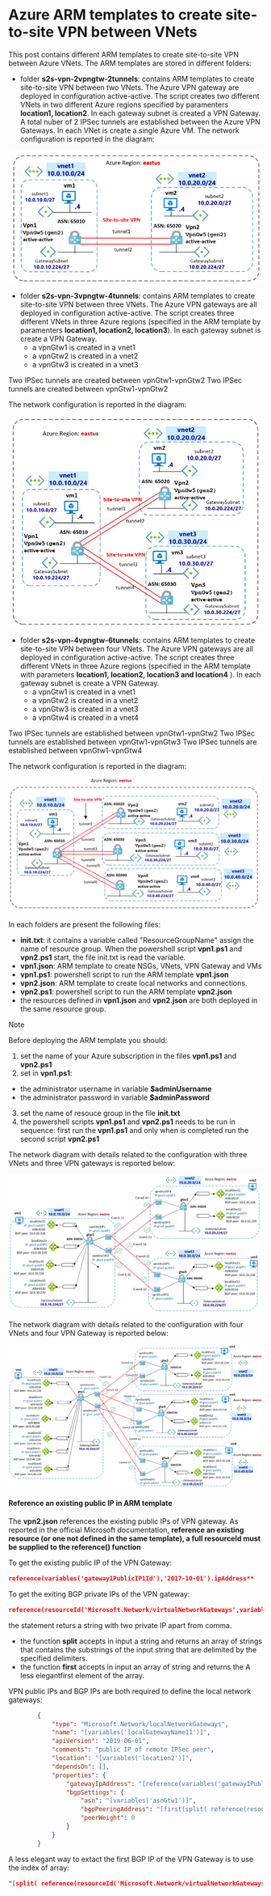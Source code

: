 <properties
pageTitle= 'Azure ARM templates to create site-to-site VPN between VNets'
description= "Azure ARM templates to create site-to-site VPN between VNets"
documentationcenter: na
services=""
documentationCenter="na"
authors="fabferri"
manager=""
editor=""/>

<tags
   ms.service="configuration-Example-Azure"
   ms.devlang="na"
   ms.topic="article"
   ms.tgt_pltfrm="na"
   ms.workload="na"
   ms.date="18/01/2020"
   ms.author="fabferri" />

# Azure ARM templates to create site-to-site VPN between VNets
This post contains different ARM templates to create site-to-site VPN between Azure VNets.
The ARM templates are stored in different folders: 
* folder **s2s-vpn-2vpngtw-2tunnels**: contains ARM templates to create site-to-site VPN between two VNets. The Azure VPN gateway are deployed in configuration active-active. The script creates two different VNets in two different Azure regions specified by paramenters **location1, location2**. In each gateway subnet is created a VPN Gateway. A total nuber of 2 IPSec tunnels are established between the Azure VPN Gateways. 
In each VNet is create a single Azure VM.
The network configuration is reported in the diagram:

[![1]][1]

* folder **s2s-vpn-3vpngtw-4tunnels**: contains ARM templates to create site-to-site VPN between three VNets. The Azure VPN gateways are all deployed in configuration active-active. The script creates three different VNets in three Azure regions (specified in the ARM template by paramenters **location1, location2, location3**). In each gateway subnet is create a VPN Gateway.
   * a vpnGtw1 is created in a vnet1
   * a vpnGtw2 is created in a vnet2
   * a vpnGtw3 is created in a vnet3

Two IPSec tunnels are created between vpnGtw1-vpnGtw2 
Two IPSec tunnels are created between vpnGtw1-vpnGtw2 

The network configuration is reported in the diagram:

[![2]][2]

* folder **s2s-vpn-4vpngtw-6tunnels**: contains ARM templates to create site-to-site VPN between four VNets. The Azure VPN gateways are all deployed in configuration active-active. The script creates three different VNets in three Azure regions (specified in the ARM template with parameters **location1, location2, location3 and location4** ). In each gateway subnet is create a VPN Gateway.
   * a vpnGtw1 is created in a vnet1
   * a vpnGtw2 is created in a vnet2
   * a vpnGtw3 is created in a vnet3
   * a vpnGtw4 is created in a vnet4

Two IPSec tunnels are established between vpnGtw1-vpnGtw2 
Two IPSec tunnels are established between vpnGtw1-vpnGtw3 
Two IPSec tunnels are established between vpnGtw1-vpnGtw4

The network configuration is reported in the diagram:

[![3]][3]

In each folders are present the following files:
* **init.txt**: it contains a variable called "ResourceGroupName" assign the name of resource group. When the powershell script **vpn1.ps1** and **vpn2.ps1** start, the file init.txt is read the variable. 
* **vpn1.json**: ARM template to create NSGs, VNets, VPN Gateway and VMs 
* **vpn1.ps1**: powershell script to run the ARM template **vpn1.json** 
* **vpn2.json**: ARM template to create local networks and connections.
* **vpn2.ps1**: powershell script to run the ARM template **vpn2.json** 
* the resources defined in **vpn1.json** and **vpn2.json** are both deployed in the same resource group.

> [!NOTE]
>
> Before deploying the ARM template you should:
> 1. set the name of your Azure subscription in the files **vpn1.ps1** and **vpn2.ps1**
> 2. set in **vpn1.ps1**:  
>   * the administrator username in variable 
> **$adminUsername** 
>   * the administrator password in variable 
> **$adminPassword**
> 3. set the name of resouce group in the file **init.txt**
> 4. the powershell scripts **vpn1.ps1** and **vpn2.ps1** needs to be run in sequence: first run the **vpn1.ps1** and only when is completed run the second script **vpn2.ps1**

The network diagram with details related to the configuration with three VNets and three VPN gateways is reported below:

[![4]][4]

The network diagram with details related to the configuration with four VNets and four VPN Gateway is reported below:
 
[![5]][5]

#### <a name="vpn2.json"></a> **Reference an existing public IP in ARM template**
The **vpn2.json** references the existing public IPs of VPN gateway. As reported in the official Microsoft documentation, **reference an existing resource (or one not defined in the same template), a full resourceId must be supplied to the reference() function**

To get the existing public IP of the VPN Gateway: 
```json
reference(variables('gateway1PublicIP1Id'),'2017-10-01').ipAddress**
```

To get the exiting BGP private IPs of the VPN gateway: 
```json
reference(resourceId('Microsoft.Network/virtualNetworkGateways',variables('gateway1Name')),'2017-10-01').bgpSettings.bgpPeeringAddress
```
the statement returs a string with two private IP apart from comma. 

* the function **split** accepts in input a string and returns an array of strings that contains the substrings of the input string that are delimited by the specified delimiters. 
* the function **first** accepts in input an array of string and returns the A less elegantfirst element of the array.

VPN public IPs and BGP IPs are both required to define the local network gateways:
```json 
        {
            "type": "Microsoft.Network/localNetworkGateways",
            "name": "[variables('localGatewayName11')]",
            "apiVersion": "2019-06-01",
            "comments": "public IP of remote IPSec peer",
            "location": "[variables('location2')]",
            "dependsOn": [],
            "properties": {
                "gatewayIpAddress": "[reference(variables('gateway1PublicIP1Id'),'2017-10-01').ipAddress]",
                "bgpSettings": {
                    "asn": "[variables('asnGtw1')]",
                    "bgpPeeringAddress": "[first(split( reference(resourceId('Microsoft.Network/virtualNetworkGateways',variables('gateway1Name')),'2017-10-01').bgpSettings.bgpPeeringAddress , ','))]",
                    "peerWeight": 0
                }
            }
        }
```

A less elegant way to extact the first BGP IP of the VPN Gateway is to use the index of array:
```json
"[split( reference(resourceId('Microsoft.Network/virtualNetworkGateways',variables('gateway1Name'))).bgpSettings.bgpPeeringAddress , ',')[0]]",
```

<!--Image References-->

[1]: ./media/network-diagram1.png "network diagram1"
[2]: ./media/network-diagram2.png "network diagram2"
[3]: ./media/network-diagram3.png "network diagram3"
[4]: ./media/network-diagram2-details.png "network diagram2-details"
[5]: ./media/network-diagram3-details.png "network diagram3-details"
<!--Link References-->

